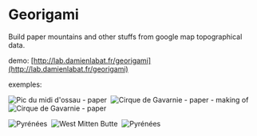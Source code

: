 # Georigami
Build paper mountains and other stuffs from google map topographical data.

demo: [http://lab.damienlabat.fr/georigami](http://lab.damienlabat.fr/georigami)

exemples:

![Pic du midi d'ossau - paper](http://farm9.staticflickr.com/8384/8631448778_28c43576fc_m.jpg)
&nbsp;![Cirque de Gavarnie - paper - making of](http://farm9.staticflickr.com/8250/8652977680_e93b4c25db_m.jpg)
&nbsp;![Cirque de Gavarnie - paper](http://farm9.staticflickr.com/8532/8651876327_83ff1db428_m.jpg) 

![Pyrénées](http://farm9.staticflickr.com/8402/8630994041_c772be6835_m.jpg)
&nbsp;![West Mitten Butte](http://farm9.staticflickr.com/8534/8630993027_f9e872b4b1_m.jpg)
&nbsp;![Pyrénées](http://farm9.staticflickr.com/8126/8630993473_e3e5521bfa_m.jpg)
